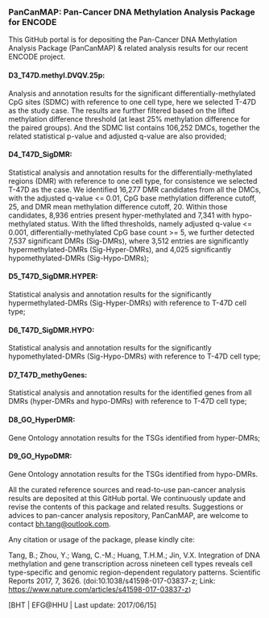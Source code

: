 ### PanCanMAP: Pan-Cancer DNA Methylation Analysis Package for ENCODE

This GitHub portal is for depositing the Pan-Cancer DNA Methylation Analysis Package (PanCanMAP) & related analysis results for our recent ENCODE project.

#### D3_T47D.methyl.DVQV.25p:
Analysis and annotation results for the significant differentially-methylated CpG sites (SDMC) with reference to one cell type, here we selected T-47D as the study case. The results are further filtered based on the lifted methylation difference threshold (at least 25% methylation difference for the paired groups). And the SDMC list contains 106,252 DMCs, together the related statistical p-value and adjusted q-value are also provided; 

#### D4_T47D_SigDMR:
Statistical analysis and annotation results for the differentially-methylated regions (DMR) with reference to one cell type, for consistence we selected T-47D as the case. We identified 16,277 DMR candidates from all the DMCs, with the adjusted q-value <= 0.01, CpG base methylation difference cutoff, 25, and DMR mean methylation difference cutoff, 20. Within those candidates, 8,936 entries present hyper-methylated and 7,341 with hypo-methylated status. With the lifted thresholds, namely adjusted q-value <= 0.001, differentially-methylated CpG base count >= 5, we further detected 7,537 significant DMRs (Sig-DMRs), where 3,512 entries are significantly hypermethylated-DMRs (Sig-Hyper-DMRs), and 4,025 significantly hypomethylated-DMRs (Sig-Hypo-DMRs);

#### D5_T47D_SigDMR.HYPER:
Statistical analysis and annotation results for the significantly hypermethylated-DMRs (Sig-Hyper-DMRs) with reference to T-47D cell type;

#### D6_T47D_SigDMR.HYPO:
Statistical analysis and annotation results for the significantly hypomethylated-DMRs (Sig-Hypo-DMRs) with reference to T-47D cell type;

#### D7_T47D_methyGenes:
Statistical analysis and annotation results for the identified genes from all DMRs (hyper-DMRs and hypo-DMRs) with reference to T-47D cell type;

#### D8_GO_HyperDMR:
Gene Ontology annotation results for the TSGs identified from hyper-DMRs;

#### D9_GO_HypoDMR:
Gene Ontology annotation results for the TSGs identified from hypo-DMRs.

All the curated reference sources and read-to-use pan-cancer analysis results are deposited at this GitHub portal. We continuously update and revise the contents of this package and related results. Suggestions or advices to pan-cancer analysis repository, PanCanMAP, are welcome to contact bh.tang@outlook.com.

Any citation or usage of the package, please kindly cite: 

Tang, B.; Zhou, Y.; Wang, C.-M.; Huang, T.H.M.; Jin, V.X. Integration of DNA methylation and gene transcription across nineteen cell types reveals cell type-specific and genomic region-dependent regulatory patterns. Scientific Reports 2017, 7, 3626. (doi:10.1038/s41598-017-03837-z; Link: https://www.nature.com/articles/s41598-017-03837-z)

[BHT | EFG@HHU | Last update: 2017/06/15]
